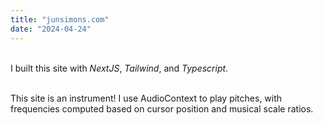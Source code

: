```yaml
---
title: "junsimons.com"
date: "2024-04-24"
---
```


<br/>I built this site with *NextJS*, *Tailwind*, and *Typescript*.<br/><br/>

This site is an instrument! I use AudioContext to play pitches, with frequencies computed based on cursor position and musical scale ratios.